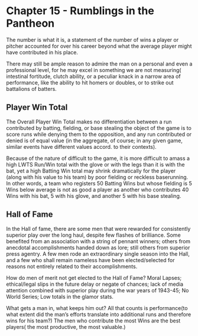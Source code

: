 # Chapter 15 - Rumblings in the Pantheon

The number is what it is, a statement of the number of wins a player or pitcher accounted for over his career beyond what the average player might have contributed in his place.

There may still be ample reason to admire the man on a personal and even a professional level, for he may excel in something we are not measuring( intestinal fortitude, clutch ability, or a peculiar knack in a narrow area of performance, like the ability to hit homers or doubles, or to strike out battalions of batters.

## Player Win Total

The Overall Player Win Total makes no differentiation between a run contributed by batting, fielding, or base stealing the object of the game is to score runs while denying them to the opposition, and any run contributed or denied is of equal value (in the aggregate, of  course; in any given game, similar events have different values accord. to their contexts).

Because of the nature of difficult to the game, it is more difficult to amass a high LWTS Run/Win total with the glove or with the legs than it is with the bat, yet a high Batting Win total may shrink dramatically for the player (along with his value to his team) by poor fielding or reckless baserunning. In other words, a team who registers 50 Batting Wins but whose fielding is 5 Wins below average is not as good a player as another who contributes 40 Wins with his bat, 5 with his glove, and another 5 with his base stealing.

## Hall of Fame

In the Hall of fame, there are some men that were rewarded for consistently superior play over the long haul, despite few flashes of brilliance. Some benefited from an association with a string of pennant winners; others from anecdotal accomplishments handed down as lore; still others from superior press agentry. A few men rode an extraordinary single season into the Hall, and a few who shall remain nameless have been elected/selected for reasons not entirely related to their accomplishments.

How do men of merit not get elected to the Hall of Fame? Moral Lapses; ethical/legal slips in the future delay or negate of chances; lack of media attention combined with superior play during the war years of 1943-45; No World Series; Low totals in the glamor stats.

What gets a man in, what keeps him out? All that counts is performance(to what extent did the man’s efforts translate into additional runs and therefore wins for his team?) The men who contribute the most Wins are the best players( the most productive, the most valuable.)
